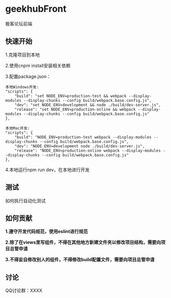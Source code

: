 # geekhubFront
极客论坛前端

## 快速开始
1.克隆项目到本地

2.使用cnpm install安装相关依赖

3.配置package.json：


    本地Windows开发:
    "scripts": {
        "build": "set NODE_ENV=production-test && webpack --display-modules --display-chunks --config build/webpack.base.config.js",
        "dev": "set NODE_ENV=development && node ./build/dev-server.js",
        "release": "set NODE_ENV=production-online && webpack --display-modules --display-chunks --config build/webpack.base.config.js"
    },

    本地Mac开发:
    "scripts": {
        "build": "NODE_ENV=production-test webpack --display-modules --display-chunks --config build/webpack.base.config.js",
        "dev": "NODE_ENV=development node ./build/dev-server.js",
        "release": "NODE_ENV=production-online webpack --display-modules --display-chunks --config build/webpack.base.config.js"
    },

4.本地运行npm run dev，在本地进行开发

## 测试
如何执行自动化测试

## 如何贡献
**1.遵守开发代码规范，使用eslint进行规范**

**2.除了在views里写组件，不得在其他地方新建文件夹以修改项目结构，需要向项目总管申请**

**3.不得妄自修改别人的组件，不得修改build配置文件，需要向项目总管申请**

## 讨论
QQ讨论群：XXXX